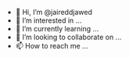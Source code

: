 - 👋 Hi, I’m @jaireddjawed
- 👀 I’m interested in ...
- 🌱 I’m currently learning ...
- 💞️ I’m looking to collaborate on ...
- 📫 How to reach me ...

<!---
jaireddjawed/jaireddjawed is a ✨ special ✨ repository because its `README.md` (this file) appears on your GitHub profile.
You can click the Preview link to take a look at your changes.
--->
